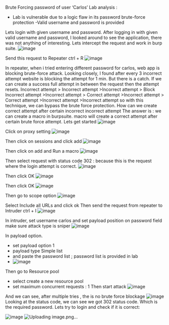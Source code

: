 
Brute Forcing password of user ‘Carlos’
Lab analysis :
- Lab is vulnerable due to a logic flaw in its password brute-force protection
-Valid username and password is provided
 
Lets login with given username and password. After logging in with given valid username and password, I looked around to see the application, there was not anything of interesting.
Lets intercept the request and work in burp suite.
![image](https://github.com/user-attachments/assets/25a2486c-2be0-4d7f-a52e-1bfea1cb6099)

 
Send this request to Repeater ctrl + R
 ![image](https://github.com/user-attachments/assets/126641b5-83a6-4b67-8ff8-420834d963c0)

In repeater, when i tried entering different password for carlos, web app is blocking brute-force attack.
Looking closely, I found after every 3 incorrect attempt website is blocking the attempt for 1 min.
But there is a catch.
If we can create a success full attempt in between the request then the attempt resets.
Incorrect attempt > Incorrect attempt >Incorrect attempt > Block
Incorrect attempt >Incorrect attempt > Correct attempt >Incorrect attempt > Correct attempt >Incorrect attempt >Incorrect attempt
so with this technique, we can bypass the brute force protection.
How can we create correct attempt after certain incorrect incorrect attempt
The answer is : we can create a macro in burpsuite.
macro will create a correct attempt after certain brute force attempt.
Lets get started
 ![image](https://github.com/user-attachments/assets/f8621029-20c8-4bbe-b759-a3d7b868ea9d)

Click on proxy setting
 ![image](https://github.com/user-attachments/assets/756a5a84-1a52-410b-9151-e9d909a6d572)

Then click on sessions and click add
![image](https://github.com/user-attachments/assets/15bf4a69-a98f-4cb3-a3ec-f801cbaeb3ba)

 
Then click on add and Run a macro
 ![image](https://github.com/user-attachments/assets/622bce21-f670-4dbb-b0d9-f02b7295f313)

Then select request with status code 302 : because this is the request where the login attempt is correct.
![image](https://github.com/user-attachments/assets/b2a884c3-82ec-47cf-8b13-fb808b2d8574)
 
Then click OK
![image](https://github.com/user-attachments/assets/1eff8923-4016-4f59-ba2f-7201ba406d03)

 
Then click OK
![image](https://github.com/user-attachments/assets/e7ee59c7-e04f-4476-9afc-fbcf75384e5e)

 
Then go to scope option
![image](https://github.com/user-attachments/assets/b82ea2c1-3d49-4667-bff1-413913828a0e)

 
Select Include all URLs and click ok
Then send the request from repeater to Intruder ctrl + I
![image](https://github.com/user-attachments/assets/63049df9-21c5-49eb-8c48-bd2fcee5ce52)

 
In intruder, set username carlos and set payload position on password field
make sure attack type is sniper
 ![image](https://github.com/user-attachments/assets/99ec5c45-c2bb-47ca-b2a1-0ffaa107e141)

In payload option.
- set payload option 1
- payload type Simple list
- and paste the password list ; password list is provided in lab
- ![image](https://github.com/user-attachments/assets/0eea140f-5ff1-4b12-921b-f64955ebd0f0)

 
Then go to Resource pool
- select create a new resource pool
- set maximum concurrent requests : 1
Then start attack
 ![image](https://github.com/user-attachments/assets/f724073a-2153-47df-be33-7179f0b8770b)

And we can see, after multiple tries , the is no brute force blockage
  ![image](https://github.com/user-attachments/assets/970aea1c-7a14-4057-adff-ad72de3aba7b)
Looking at the status code, we can see we got 302 status code. Which is the required password.
Lets try to login and check if it is correct:

![image](https://github.com/user-attachments/assets/c66fe837-83bb-4f9f-8abe-fc7a2ec41f74)
![Uploading image.png…]()

 

